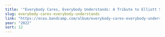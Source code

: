 ```yaml
---
title: '"Everybody Cares, Everybody Understands: A Tribute to Elliott Smith" ("The White Lady Loves You More")'
slug: everybody-cares-everybody-understands
link: "https://eceu.bandcamp.com/album/everybody-cares-everybody-understands-a-tribute-to-elliott-smith"
year: "2022"
sort: 12
---
```

